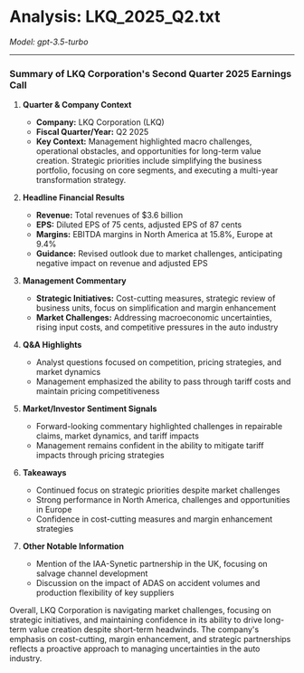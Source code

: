 # Analysis: LKQ_2025_Q2.txt

*Model: gpt-3.5-turbo*

---

### Summary of LKQ Corporation's Second Quarter 2025 Earnings Call

1. **Quarter & Company Context**
   - **Company:** LKQ Corporation (LKQ)
   - **Fiscal Quarter/Year:** Q2 2025
   - **Key Context:** Management highlighted macro challenges, operational obstacles, and opportunities for long-term value creation. Strategic priorities include simplifying the business portfolio, focusing on core segments, and executing a multi-year transformation strategy.

2. **Headline Financial Results**
   - **Revenue:** Total revenues of $3.6 billion
   - **EPS:** Diluted EPS of 75 cents, adjusted EPS of 87 cents
   - **Margins:** EBITDA margins in North America at 15.8%, Europe at 9.4%
   - **Guidance:** Revised outlook due to market challenges, anticipating negative impact on revenue and adjusted EPS

3. **Management Commentary**
   - **Strategic Initiatives:** Cost-cutting measures, strategic review of business units, focus on simplification and margin enhancement
   - **Market Challenges:** Addressing macroeconomic uncertainties, rising input costs, and competitive pressures in the auto industry

4. **Q&A Highlights**
   - Analyst questions focused on competition, pricing strategies, and market dynamics
   - Management emphasized the ability to pass through tariff costs and maintain pricing competitiveness

5. **Market/Investor Sentiment Signals**
   - Forward-looking commentary highlighted challenges in repairable claims, market dynamics, and tariff impacts
   - Management remains confident in the ability to mitigate tariff impacts through pricing strategies

6. **Takeaways**
   - Continued focus on strategic priorities despite market challenges
   - Strong performance in North America, challenges and opportunities in Europe
   - Confidence in cost-cutting measures and margin enhancement strategies

7. **Other Notable Information**
   - Mention of the IAA-Synetic partnership in the UK, focusing on salvage channel development
   - Discussion on the impact of ADAS on accident volumes and production flexibility of key suppliers

Overall, LKQ Corporation is navigating market challenges, focusing on strategic initiatives, and maintaining confidence in its ability to drive long-term value creation despite short-term headwinds. The company's emphasis on cost-cutting, margin enhancement, and strategic partnerships reflects a proactive approach to managing uncertainties in the auto industry.